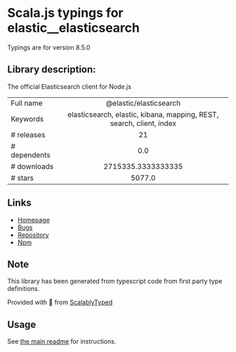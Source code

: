 
# Scala.js typings for elastic__elasticsearch

Typings are for version 8.5.0

## Library description:
The official Elasticsearch client for Node.js

|                    |                 |
| ------------------ | :-------------: |
| Full name          | @elastic/elasticsearch |
| Keywords           | elasticsearch, elastic, kibana, mapping, REST, search, client, index |
| # releases         | 21 |
| # dependents       | 0.0 |
| # downloads        | 2715335.3333333335 |
| # stars            | 5077.0 |

## Links
- [Homepage](http://www.elastic.co/guide/en/elasticsearch/client/javascript-api/current/index.html)
- [Bugs](https://github.com/elastic/elasticsearch-js/issues)
- [Repository](https://github.com/elastic/elasticsearch-js)
- [Npm](https://www.npmjs.com/package/%40elastic%2Felasticsearch)
    


## Note
This library has been generated from typescript code from first party type definitions.

Provided with :purple_heart: from [ScalablyTyped](https://github.com/oyvindberg/ScalablyTyped)

## Usage
See [the main readme](../../readme.md) for instructions.


